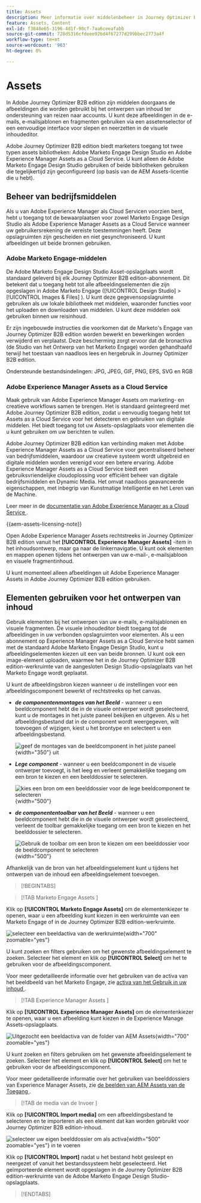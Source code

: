 ```yaml
---
title: Assets
description: Meer informatie over middelenbeheer in Journey Optimizer B2B edition.
feature: Assets, Content
exl-id: f3848e65-3196-4d1f-90cf-7aa6ceeafabb
source-git-commit: 728d5316cfdeee92bd4f67277d299bbec2773a4f
workflow-type: tm+mt
source-wordcount: '963'
ht-degree: 0%

---
```


# Assets

In Adobe Journey Optimizer B2B edition zijn middelen doorgaans de afbeeldingen die worden gebruikt bij het ontwerpen van inhoud ter ondersteuning van reizen naar accounts. U kunt deze afbeeldingen in de e-mails, e-mailsjablonen en fragmenten gebruiken via een assetenselector of een eenvoudige interface voor slepen en neerzetten in de visuele inhoudeditor.

Adobe Journey Optimizer B2B edition biedt marketers toegang tot twee typen assets bibliotheken: Adobe Marketo Engage Design Studio en Adobe Experience Manager Assets as a Cloud Service. U kunt alleen de Adobe Marketo Engage Design Studio gebruiken of beide bibliotheken gebruiken die tegelijkertijd zijn geconfigureerd (op basis van de AEM Assets-licentie die u hebt).

## Beheer van bedrijfsmiddelen

Als u van Adobe Experience Manager als Cloud Servicen voorzien bent, hebt u toegang tot de bewaarplaatsen voor zowel Marketo Engage Design Studio als Adobe Experience Manager Assets as a Cloud Service wanneer uw gebruikersrekening de vereiste toestemmingen heeft. Deze opslagruimten zijn gescheiden en niet gesynchroniseerd. U kunt afbeeldingen uit beide bronnen gebruiken.

### Adobe Marketo Engage-middelen

De Adobe Marketo Engage Design Studio Asset-opslagplaats wordt standaard geleverd bij elk Journey Optimizer B2B edition-abonnement. Dit betekent dat u toegang hebt tot alle afbeeldingselementen die zijn opgeslagen in Adobe Marketo Engage ([!UICONTROL Design Studio] > [!UICONTROL Images & Files] ). U kunt deze gegevensopslagruimte gebruiken als uw lokale bibliotheek met middelen, waaronder functies voor het uploaden en downloaden van middelen. U kunt deze middelen ook gebruiken binnen uw reisinhoud.

Er zijn ingebouwde instructies die voorkomen dat de Marketo&#39;s Engage van Journey Optimizer B2B edition worden bewerkt en bewerkingen worden verwijderd en verplaatst. Deze bescherming zorgt ervoor dat de bronactiva (de Studio van het Ontwerp van het Marketo Engage) worden gehandhaafd terwijl het toestaan van naadloos lees en hergebruik in Journey Optimizer B2B edition.

Ondersteunde bestandsindelingen: JPG, JPEG, GIF, PNG, EPS, SVG en RGB

### Adobe Experience Manager Assets as a Cloud Service

Maak gebruik van Adobe Experience Manager Assets om marketing- en creatieve workflows samen te brengen. Het is standaard geïntegreerd met Adobe Journey Optimizer B2B edition, zodat u eenvoudig toegang hebt tot Assets as a Cloud Service voor het detecteren en gebruiken van digitale middelen. Het biedt toegang tot uw Assets-opslagplaats voor elementen die u kunt gebruiken om uw berichten te vullen.

Adobe Journey Optimizer B2B edition kan verbinding maken met Adobe Experience Manager Assets as a Cloud Service voor gecentraliseerd beheer van bedrijfsmiddelen, waardoor uw creatieve systeem wordt uitgebreid en digitale middelen worden verenigd voor een betere ervaring. Adobe Experience Manager Assets as a Cloud Service biedt een gebruiksvriendelijke cloudoplossing voor efficiënt beheer van digitale bedrijfsmiddelen en Dynamic Media. Het omvat naadloos geavanceerde eigenschappen, met inbegrip van Kunstmatige Intelligentie en het Leren van de Machine.

Leer meer in de [ documentatie van Adobe Experience Manager as a Cloud Service ](https://experienceleague.adobe.com/en/docs/experience-manager-cloud-service/content/assets/overview).

{{aem-assets-licensing-note}}

Open Adobe Experience Manager Assets rechtstreeks in Journey Optimizer B2B edition vanuit het **[!UICONTROL Experience Manager Assets]** -item in het inhoudsontwerp, maar ga naar de linkernavigatie. U kunt ook elementen en mappen openen tijdens het ontwerpen van uw e-mail-, e-mailsjabloon en visuele fragmentinhoud.

U kunt momenteel alleen afbeeldingen uit Adobe Experience Manager Assets in Adobe Journey Optimizer B2B edition gebruiken.

## Elementen gebruiken voor het ontwerpen van inhoud

Gebruik elementen bij het ontwerpen van uw e-mails, e-mailsjablonen en visuele fragmenten. De visuele inhoudeditor biedt toegang tot de afbeeldingen in uw verbonden opslagruimten voor elementen. Als u een abonnement op Experience Manager Assets as a Cloud Service hebt samen met de standaard Adobe Marketo Engage Design Studio, kunt u afbeeldingselementen kiezen uit een van beide bronnen. U kunt ook een image-element uploaden, waarmee het in de Journey Optimizer B2B edition-werkruimte van de aangesloten Design Studio-opslagplaats van het Marketo Engage wordt geplaatst.

U kunt de afbeeldingsbron kiezen wanneer u de instellingen voor een afbeeldingscomponent bewerkt of rechtstreeks op het canvas.

* **_de componentenmontages van het Beeld_** - wanneer u een beeldcomponent hebt die in de visuele ontwerper wordt geselecteerd, kunt u de montages in het juiste paneel bekijken en uitgeven. Als u het afbeeldingsbestand dat in de component wordt weergegeven, wilt toevoegen of wijzigen, kiest u het brontype en selecteert u een afbeeldingsbestand.

  ![ geef de montages van de beeldcomponent in het juiste paneel ](./assets/content-assets-image-settings.png){width="350"} uit

* **_Lege component_** - wanneer u een beeldcomponent in de visuele ontwerper toevoegt, is het leeg en verleent gemakkelijke toegang om een bron te kiezen en een beelddossier te selecteren.

  ![ kies een bron om een beelddossier voor de lege beeldcomponent te selecteren ](./assets/content-assets-image-component-empty.png){width="500"}

* **_de componententoolbar van het Beeld_** - wanneer u een beeldcomponent hebt die in de visuele ontwerper wordt geselecteerd, verleent de toolbar gemakkelijke toegang om een bron te kiezen en het beelddossier te selecteren.

  ![ Gebruik de toolbar om een bron te kiezen om een beelddossier voor de beeldcomponent te selecteren ](./assets/content-assets-image-toolbar-settings.png){width="500"}

Afhankelijk van de bron van het afbeeldingselement kunt u tijdens het ontwerpen van de inhoud een afbeeldingselement toevoegen.

>[!BEGINTABS]

>[!TAB  Marketo Engage Assets ]

Klik op **[!UICONTROL Marketo Engage Assets]** om de elementenkiezer te openen, waar u een afbeelding kunt kiezen in een werkruimte van een Marketo Engage of in de Journey Optimizer B2B edition-werkruimte.

![ selecteer een beeldactiva van de werkruimte ](./assets/content-assets-image-me-selected.png){width="700" zoomable="yes"}

U kunt zoeken en filters gebruiken om het gewenste afbeeldingselement te zoeken. Selecteer het element en klik op **[!UICONTROL Select]** om het te gebruiken voor de afbeeldingscomponent.

Voor meer gedetailleerde informatie over het gebruiken van de activa van het beeldbeeld van het Marketo Engage, zie [ activa van het Gebruik in uw inhoud ](./marketo-engage-design-studio.md#use-assets-in-your-content).

>[!TAB  Experience Manager Assets ]

Klik op **[!UICONTROL Experience Manager Assets]** om de elementenkiezer te openen, waar u een afbeelding kunt kiezen in de Experience Manage Assets-opslagplaats.

![ Uitgezocht een beeldactiva van de folder van AEM Assets ](./assets/content-assets-image-aem-selected.png){width="700" zoomable="yes"}

U kunt zoeken en filters gebruiken om het gewenste afbeeldingselement te zoeken. Selecteer het element en klik op **[!UICONTROL Select]** om het te gebruiken voor de afbeeldingscomponent.

Voor meer gedetailleerde informatie over het gebruiken van beelddossiers van Experience Manager Assets, zie [ de beelden van AEM Assets van de Toegang ](./aem-assets.md#access-aem-assets-images).

>[!TAB  de media van de Invoer ]

Klik op **[!UICONTROL Import media]** om een afbeeldingsbestand te selecteren en te importeren als een element dat kan worden gebruikt voor Journey Optimizer B2B edition-inhoud.

![ selecteer uw eigen beelddossier om als activa ](./assets/content-assets-image-import-file-selected.png){width="500" zoomable="yes"} in te voeren

Klik op **[!UICONTROL Import]** nadat u het bestand hebt gesleept en neergezet of vanuit het bestandssysteem hebt geselecteerd. Het geïmporteerde element wordt opgeslagen in de Journey Optimizer B2B edition-werkruimte van de Adobe Marketo Engage Design Studio-opslagplaats.

>[!ENDTABS]
